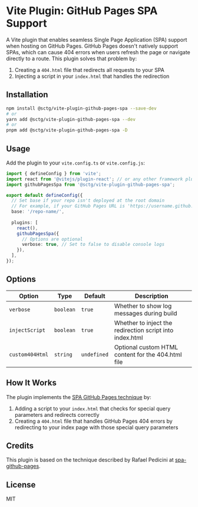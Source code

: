 # Vite Plugin: GitHub Pages SPA Support

A Vite plugin that enables seamless Single Page Application (SPA) support when hosting on GitHub Pages. GitHub Pages doesn't natively support SPAs, which can cause 404 errors when users refresh the page or navigate directly to a route. This plugin solves that problem by:

1. Creating a `404.html` file that redirects all requests to your SPA
2. Injecting a script in your `index.html` that handles the redirection

## Installation

```bash
npm install @sctg/vite-plugin-github-pages-spa --save-dev
# or
yarn add @sctg/vite-plugin-github-pages-spa --dev
# or
pnpm add @sctg/vite-plugin-github-pages-spa -D
```

## Usage

Add the plugin to your `vite.config.ts` or `vite.config.js`:

```typescript
import { defineConfig } from 'vite';
import react from '@vitejs/plugin-react'; // or any other framework plugin
import githubPagesSpa from '@sctg/vite-plugin-github-pages-spa';

export default defineConfig({
  // Set base if your repo isn't deployed at the root domain
  // For example, if your GitHub Pages URL is 'https://username.github.io/repo-name/'
  base: '/repo-name/',
  
  plugins: [
    react(),
    githubPagesSpa({
      // Options are optional
      verbose: true, // Set to false to disable console logs
    }),
  ],
});
```

## Options

| Option | Type | Default | Description |
|--------|------|---------|-------------|
| `verbose` | `boolean` | `true` | Whether to show log messages during build |
| `injectScript` | `boolean` | `true` | Whether to inject the redirection script into index.html |
| `custom404Html` | `string` | `undefined` | Optional custom HTML content for the 404.html file |

## How It Works

The plugin implements the [SPA GitHub Pages technique](https://github.com/rafgraph/spa-github-pages) by:

1. Adding a script to your `index.html` that checks for special query parameters and redirects correctly
2. Creating a `404.html` file that handles GitHub Pages 404 errors by redirecting to your index page with those special query parameters

## Credits

This plugin is based on the technique described by Rafael Pedicini at [spa-github-pages](https://github.com/rafgraph/spa-github-pages).

## License

MIT